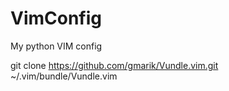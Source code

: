 # VimConfig
My python VIM config

git clone https://github.com/gmarik/Vundle.vim.git ~/.vim/bundle/Vundle.vim
